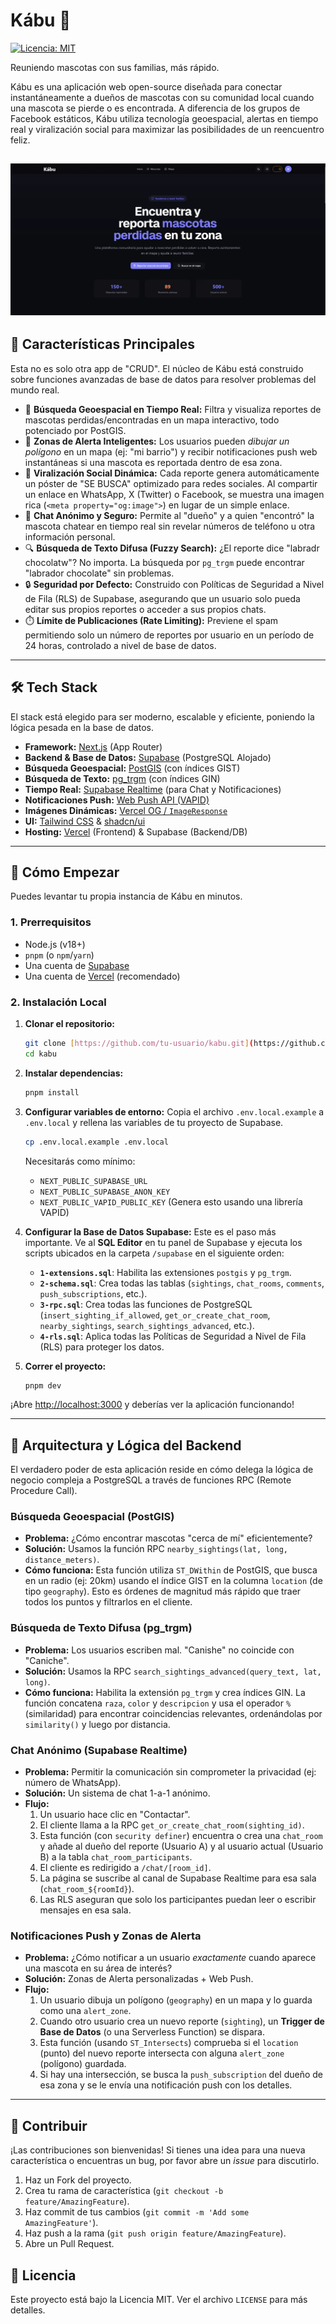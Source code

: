 # Kábu 🐾

<!-- [![Estado del Deploy](https://img.shields.io/vercel/deployment/username/repo-name?logo=vercel&label=estado)](https://Kábu.app) -->

[![Licencia: MIT](https://img.shields.io/badge/Licencia-MIT-blue.svg)](https://opensource.org/licenses/MIT)

Reuniendo mascotas con sus familias, más rápido.

Kábu es una aplicación web open-source diseñada para conectar instantáneamente a dueños de mascotas con su comunidad local cuando una mascota se pierde o es encontrada. A diferencia de los grupos de Facebook estáticos, Kábu utiliza tecnología geoespacial, alertas en tiempo real y viralización social para maximizar las posibilidades de un reencuentro feliz.

## ![alt text](kabu.webp)

## 🚀 Características Principales

Esta no es solo otra app de "CRUD". El núcleo de Kábu está construido sobre funciones avanzadas de base de datos para resolver problemas del mundo real.

- 📍 **Búsqueda Geoespacial en Tiempo Real:** Filtra y visualiza reportes de mascotas perdidas/encontradas en un mapa interactivo, todo potenciado por PostGIS.
- 🔔 **Zonas de Alerta Inteligentes:** Los usuarios pueden _dibujar un polígono_ en un mapa (ej: "mi barrio") y recibir notificaciones push web instantáneas si una mascota es reportada dentro de esa zona.
- 🚀 **Viralización Social Dinámica:** Cada reporte genera automáticamente un póster de "SE BUSCA" optimizado para redes sociales. Al compartir un enlace en WhatsApp, X (Twitter) o Facebook, se muestra una imagen rica (`<meta property="og:image">`) en lugar de un simple enlace.
- 💬 **Chat Anónimo y Seguro:** Permite al "dueño" y a quien "encontró" la mascota chatear en tiempo real sin revelar números de teléfono u otra información personal.
- 🔍 **Búsqueda de Texto Difusa (Fuzzy Search):** ¿El reporte dice "labradr chocolatw"? No importa. La búsqueda por `pg_trgm` puede encontrar "labrador chocolate" sin problemas.
- 🔒 **Seguridad por Defecto:** Construido con Políticas de Seguridad a Nivel de Fila (RLS) de Supabase, asegurando que un usuario solo pueda editar sus propios reportes o acceder a sus propios chats.
- ⏱️ **Límite de Publicaciones (Rate Limiting):** Previene el spam permitiendo solo un número de reportes por usuario en un período de 24 horas, controlado a nivel de base de datos.

---

## 🛠️ Tech Stack

El stack está elegido para ser moderno, escalable y eficiente, poniendo la lógica pesada en la base de datos.

- **Framework:** [Next.js](https://nextjs.org/) (App Router)
- **Backend & Base de Datos:** [Supabase](https://supabase.com/) (PostgreSQL Alojado)
- **Búsqueda Geoespacial:** [PostGIS](https://postgis.net/) (con índices GIST)
- **Búsqueda de Texto:** [pg_trgm](https://www.postgresql.org/docs/current/pgtrgm.html) (con índices GIN)
- **Tiempo Real:** [Supabase Realtime](https://supabase.com/realtime) (para Chat y Notificaciones)
- **Notificaciones Push:** [Web Push API (VAPID)](https://developer.mozilla.org/en-US/docs/Web/API/Push_API)
- **Imágenes Dinámicas:** [Vercel OG / `ImageResponse`](https://vercel.com/docs/functions/edge-functions/og-image-generation)
- **UI:** [Tailwind CSS](https://tailwindcss.com/) & [shadcn/ui](https://ui.shadcn.com/)
- **Hosting:** [Vercel](https://vercel.com/) (Frontend) & Supabase (Backend/DB)

---

## 🏁 Cómo Empezar

Puedes levantar tu propia instancia de Kábu en minutos.

### 1. Prerrequisitos

- Node.js (v18+)
- `pnpm` (o `npm`/`yarn`)
- Una cuenta de [Supabase](https://supabase.com)
- Una cuenta de [Vercel](https://vercel.com/) (recomendado)

### 2. Instalación Local

1.  **Clonar el repositorio:**

    ```bash
    git clone [https://github.com/tu-usuario/kabu.git](https://github.com/tu-usuario/kabu.git)
    cd kabu
    ```

2.  **Instalar dependencias:**

    ```bash
    pnpm install
    ```

3.  **Configurar variables de entorno:**
    Copia el archivo `.env.local.example` a `.env.local` y rellena las variables de tu proyecto de Supabase.

    ```bash
    cp .env.local.example .env.local
    ```

    Necesitarás como mínimo:

    - `NEXT_PUBLIC_SUPABASE_URL`
    - `NEXT_PUBLIC_SUPABASE_ANON_KEY`
    - `NEXT_PUBLIC_VAPID_PUBLIC_KEY` (Genera esto usando una librería VAPID)

4.  **Configurar la Base de Datos Supabase:**
    Este es el paso más importante. Ve al **SQL Editor** en tu panel de Supabase y ejecuta los scripts ubicados en la carpeta `/supabase` en el siguiente orden:

    - **`1-extensions.sql`**: Habilita las extensiones `postgis` y `pg_trgm`.
    - **`2-schema.sql`**: Crea todas las tablas (`sightings`, `chat_rooms`, `comments`, `push_subscriptions`, etc.).
    - **`3-rpc.sql`**: Crea todas las funciones de PostgreSQL (`insert_sighting_if_allowed`, `get_or_create_chat_room`, `nearby_sightings`, `search_sightings_advanced`, etc.).
    - **`4-rls.sql`**: Aplica todas las Políticas de Seguridad a Nivel de Fila (RLS) para proteger los datos.

5.  **Correr el proyecto:**
    ```bash
    pnpm dev
    ```

¡Abre [http://localhost:3000](http://localhost:3000) y deberías ver la aplicación funcionando!

---

## 🧠 Arquitectura y Lógica del Backend

El verdadero poder de esta aplicación reside en cómo delega la lógica de negocio compleja a PostgreSQL a través de funciones RPC (Remote Procedure Call).

### Búsqueda Geoespacial (PostGIS)

- **Problema:** ¿Cómo encontrar mascotas "cerca de mí" eficientemente?
- **Solución:** Usamos la función RPC `nearby_sightings(lat, long, distance_meters)`.
- **Cómo funciona:** Esta función utiliza `ST_DWithin` de PostGIS, que busca en un radio (ej: 20km) usando el índice GIST en la columna `location` (de tipo `geography`). Esto es órdenes de magnitud más rápido que traer todos los puntos y filtrarlos en el cliente.

### Búsqueda de Texto Difusa (pg_trgm)

- **Problema:** Los usuarios escriben mal. "Canishe" no coincide con "Caniche".
- **Solución:** Usamos la RPC `search_sightings_advanced(query_text, lat, long)`.
- **Cómo funciona:** Habilita la extensión `pg_trgm` y crea índices GIN. La función concatena `raza`, `color` y `descripcion` y usa el operador `%` (similaridad) para encontrar coincidencias relevantes, ordenándolas por `similarity()` y luego por distancia.

### Chat Anónimo (Supabase Realtime)

- **Problema:** Permitir la comunicación sin comprometer la privacidad (ej: número de WhatsApp).
- **Solución:** Un sistema de chat 1-a-1 anónimo.
- **Flujo:**
  1.  Un usuario hace clic en "Contactar".
  2.  El cliente llama a la RPC `get_or_create_chat_room(sighting_id)`.
  3.  Esta función (con `security definer`) encuentra o crea una `chat_room` y añade al dueño del reporte (Usuario A) y al usuario actual (Usuario B) a la tabla `chat_room_participants`.
  4.  El cliente es redirigido a `/chat/[room_id]`.
  5.  La página se suscribe al canal de Supabase Realtime para esa sala (`chat_room_${roomId}`).
  6.  Las RLS aseguran que solo los participantes puedan leer o escribir mensajes en esa sala.

### Notificaciones Push y Zonas de Alerta

- **Problema:** ¿Cómo notificar a un usuario _exactamente_ cuando aparece una mascota en su área de interés?
- **Solución:** Zonas de Alerta personalizadas + Web Push.
- **Flujo:**
  1.  Un usuario dibuja un polígono (`geography`) en un mapa y lo guarda como una `alert_zone`.
  2.  Cuando otro usuario crea un nuevo reporte (`sighting`), un **Trigger de Base de Datos** (o una Serverless Function) se dispara.
  3.  Esta función (usando `ST_Intersects`) comprueba si el `location` (punto) del nuevo reporte intersecta con alguna `alert_zone` (polígono) guardada.
  4.  Si hay una intersección, se busca la `push_subscription` del dueño de esa zona y se le envía una notificación push con los detalles.

---

## 🤝 Contribuir

¡Las contribuciones son bienvenidas! Si tienes una idea para una nueva característica o encuentras un bug, por favor abre un _issue_ para discutirlo.

1.  Haz un Fork del proyecto.
2.  Crea tu rama de característica (`git checkout -b feature/AmazingFeature`).
3.  Haz commit de tus cambios (`git commit -m 'Add some AmazingFeature'`).
4.  Haz push a la rama (`git push origin feature/AmazingFeature`).
5.  Abre un Pull Request.

## 📄 Licencia

Este proyecto está bajo la Licencia MIT. Ver el archivo `LICENSE` para más detalles.
